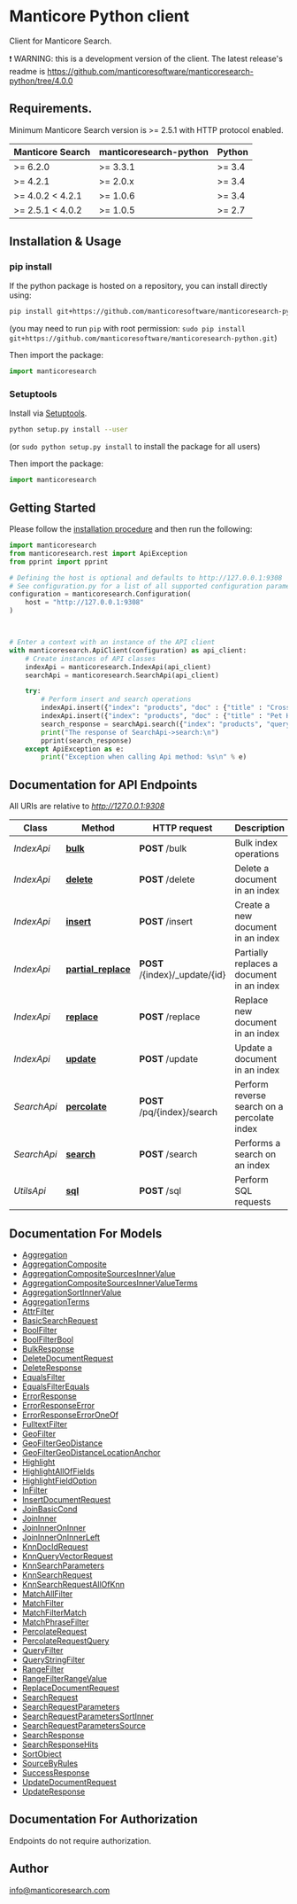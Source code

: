# Manticore Python client

Сlient for Manticore Search.


❗ WARNING: this is a development version of the client. The latest release's readme is https://github.com/manticoresoftware/manticoresearch-python/tree/4.0.0

## Requirements.

Minimum Manticore Search version is >= 2.5.1 with HTTP protocol enabled.

| Manticore Search  | manticoresearch-python   |     Python    |
| ----------------- | ------------------------ | ------------- |
| >= 6.2.0          | >= 3.3.1                 | >= 3.4        |
| >= 4.2.1          | >= 2.0.x                 | >= 3.4        |
| >= 4.0.2  < 4.2.1 | >= 1.0.6                 | >= 3.4        |
| >= 2.5.1  < 4.0.2 | >= 1.0.5                 | >= 2.7        |

## Installation & Usage
### pip install

If the python package is hosted on a repository, you can install directly using:

```sh
pip install git+https://github.com/manticoresoftware/manticoresearch-python.git
```
(you may need to run `pip` with root permission: `sudo pip install git+https://github.com/manticoresoftware/manticoresearch-python.git`)

Then import the package:
```python
import manticoresearch
```

### Setuptools

Install via [Setuptools](http://pypi.python.org/pypi/setuptools).

```sh
python setup.py install --user
```
(or `sudo python setup.py install` to install the package for all users)

Then import the package:
```python
import manticoresearch
```

## Getting Started

Please follow the [installation procedure](#installation--usage) and then run the following:

```python
import manticoresearch
from manticoresearch.rest import ApiException
from pprint import pprint

# Defining the host is optional and defaults to http://127.0.0.1:9308
# See configuration.py for a list of all supported configuration parameters.
configuration = manticoresearch.Configuration(
    host = "http://127.0.0.1:9308"
)



# Enter a context with an instance of the API client
with manticoresearch.ApiClient(configuration) as api_client:
    # Create instances of API classes
    indexApi = manticoresearch.IndexApi(api_client)
    searchApi = manticoresearch.SearchApi(api_client)

    try:    
        # Perform insert and search operations
        indexApi.insert({"index": "products", "doc" : {"title" : "Crossbody Bag with Tassel", "price" : 19.85}})
        indexApi.insert({"index": "products", "doc" : {"title" : "Pet Hair Remover Glove", "price" : 7.99}})
        search_response = searchApi.search({"index": "products", "query": {"query_string": "@title bag"}, "highlight":{"fieldnames":["title"]}})
        print("The response of SearchApi->search:\n")
        pprint(search_response)
    except ApiException as e:
        print("Exception when calling Api method: %s\n" % e)
```

## Documentation for API Endpoints

All URIs are relative to *http://127.0.0.1:9308*

Class | Method | HTTP request | Description
------------ | ------------- | ------------- | -------------
*IndexApi* | [**bulk**](docs/IndexApi.md#bulk) | **POST** /bulk | Bulk index operations
*IndexApi* | [**delete**](docs/IndexApi.md#delete) | **POST** /delete | Delete a document in an index
*IndexApi* | [**insert**](docs/IndexApi.md#insert) | **POST** /insert | Create a new document in an index
*IndexApi* | [**partial_replace**](docs/IndexApi.md#partial_replace) | **POST** /{index}/_update/{id} | Partially replaces a document in an index
*IndexApi* | [**replace**](docs/IndexApi.md#replace) | **POST** /replace | Replace new document in an index
*IndexApi* | [**update**](docs/IndexApi.md#update) | **POST** /update | Update a document in an index
*SearchApi* | [**percolate**](docs/SearchApi.md#percolate) | **POST** /pq/{index}/search | Perform reverse search on a percolate index
*SearchApi* | [**search**](docs/SearchApi.md#search) | **POST** /search | Performs a search on an index
*UtilsApi* | [**sql**](docs/UtilsApi.md#sql) | **POST** /sql | Perform SQL requests


## Documentation For Models

 - [Aggregation](docs/Aggregation.md)
 - [AggregationComposite](docs/AggregationComposite.md)
 - [AggregationCompositeSourcesInnerValue](docs/AggregationCompositeSourcesInnerValue.md)
 - [AggregationCompositeSourcesInnerValueTerms](docs/AggregationCompositeSourcesInnerValueTerms.md)
 - [AggregationSortInnerValue](docs/AggregationSortInnerValue.md)
 - [AggregationTerms](docs/AggregationTerms.md)
 - [AttrFilter](docs/AttrFilter.md)
 - [BasicSearchRequest](docs/BasicSearchRequest.md)
 - [BoolFilter](docs/BoolFilter.md)
 - [BoolFilterBool](docs/BoolFilterBool.md)
 - [BulkResponse](docs/BulkResponse.md)
 - [DeleteDocumentRequest](docs/DeleteDocumentRequest.md)
 - [DeleteResponse](docs/DeleteResponse.md)
 - [EqualsFilter](docs/EqualsFilter.md)
 - [EqualsFilterEquals](docs/EqualsFilterEquals.md)
 - [ErrorResponse](docs/ErrorResponse.md)
 - [ErrorResponseError](docs/ErrorResponseError.md)
 - [ErrorResponseErrorOneOf](docs/ErrorResponseErrorOneOf.md)
 - [FulltextFilter](docs/FulltextFilter.md)
 - [GeoFilter](docs/GeoFilter.md)
 - [GeoFilterGeoDistance](docs/GeoFilterGeoDistance.md)
 - [GeoFilterGeoDistanceLocationAnchor](docs/GeoFilterGeoDistanceLocationAnchor.md)
 - [Highlight](docs/Highlight.md)
 - [HighlightAllOfFields](docs/HighlightAllOfFields.md)
 - [HighlightFieldOption](docs/HighlightFieldOption.md)
 - [InFilter](docs/InFilter.md)
 - [InsertDocumentRequest](docs/InsertDocumentRequest.md)
 - [JoinBasicCond](docs/JoinBasicCond.md)
 - [JoinInner](docs/JoinInner.md)
 - [JoinInnerOnInner](docs/JoinInnerOnInner.md)
 - [JoinInnerOnInnerLeft](docs/JoinInnerOnInnerLeft.md)
 - [KnnDocIdRequest](docs/KnnDocIdRequest.md)
 - [KnnQueryVectorRequest](docs/KnnQueryVectorRequest.md)
 - [KnnSearchParameters](docs/KnnSearchParameters.md)
 - [KnnSearchRequest](docs/KnnSearchRequest.md)
 - [KnnSearchRequestAllOfKnn](docs/KnnSearchRequestAllOfKnn.md)
 - [MatchAllFilter](docs/MatchAllFilter.md)
 - [MatchFilter](docs/MatchFilter.md)
 - [MatchFilterMatch](docs/MatchFilterMatch.md)
 - [MatchPhraseFilter](docs/MatchPhraseFilter.md)
 - [PercolateRequest](docs/PercolateRequest.md)
 - [PercolateRequestQuery](docs/PercolateRequestQuery.md)
 - [QueryFilter](docs/QueryFilter.md)
 - [QueryStringFilter](docs/QueryStringFilter.md)
 - [RangeFilter](docs/RangeFilter.md)
 - [RangeFilterRangeValue](docs/RangeFilterRangeValue.md)
 - [ReplaceDocumentRequest](docs/ReplaceDocumentRequest.md)
 - [SearchRequest](docs/SearchRequest.md)
 - [SearchRequestParameters](docs/SearchRequestParameters.md)
 - [SearchRequestParametersSortInner](docs/SearchRequestParametersSortInner.md)
 - [SearchRequestParametersSource](docs/SearchRequestParametersSource.md)
 - [SearchResponse](docs/SearchResponse.md)
 - [SearchResponseHits](docs/SearchResponseHits.md)
 - [SortObject](docs/SortObject.md)
 - [SourceByRules](docs/SourceByRules.md)
 - [SuccessResponse](docs/SuccessResponse.md)
 - [UpdateDocumentRequest](docs/UpdateDocumentRequest.md)
 - [UpdateResponse](docs/UpdateResponse.md)


<a id="documentation-for-authorization"></a>
## Documentation For Authorization

Endpoints do not require authorization.


## Author

info@manticoresearch.com


